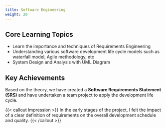 ```yaml
---
title: Software Engineering
weight: 20
---
```


## Core Learning Topics

* Learn the importance and techniques of Requirements Engineering
* Understanding various software development life cycle models such as waterfall model, Agile methodology, etc
* System Design and Analysis with UML Diagram

## Key Achievements

Based on the theory, we have created a **Software Requirements Statement (SRS)** and have undertaken a team project to apply the development life cycle.


{{< callout Impression >}}
In the early stages of the project, I felt the impact of a clear definition of requirements on the overall development schedule and quality.
{{< /callout >}}